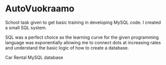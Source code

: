 # AutoVuokraamo


School task given to get basic training in developing MySQL code. I created a small SQL system.

  SQL was a perfect choice as the learning curve for the given programming
language was exponentially allowing me to connect dots at increasing 
rates and understand the basic logic of how to create a database.

Car Rental MySQL database 
